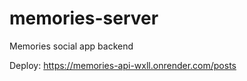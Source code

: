 # memories-server
Memories social app backend

Deploy: https://memories-api-wxll.onrender.com/posts
